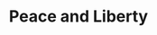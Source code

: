 ---
pid: LLP163
title: Peace and Liberty
location_transcription: center city (public location)
zipcode: '19120'
outside_phl: 
neighborhood: Logan,Olney
age: '12'
age_range: 6-13
instagram: 
image_file_name: LLP_163.jpg
proposal_transcription: It would be super big, it would be a family holding hands
  it would represent liberty and world peace
topic: Family,Globalism,Unity,Violence
topic_summary: 0, 0, 0, 0
type: Sculpture Statue
keywords_other: peace, liberty, world peace, holding hands
credit: Wilmer Torres
image_labels: 
twitter: 
facebook: 
permalink: "/monuments/llp163/"
layout: item-page
---